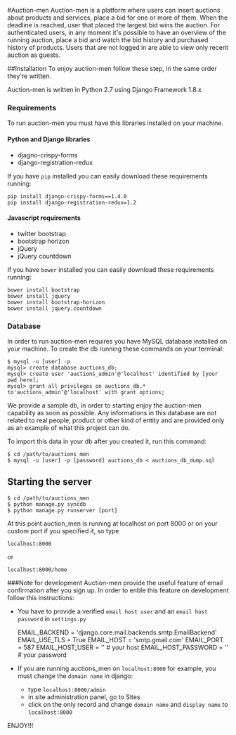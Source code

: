 #Auction-men
Auction-men is a platform where users can insert auctions about products and services, place a bid for one or more of them. When the deadline is reached, user that placed the largest bid wins the auction.
For authenticated users, in any moment it's possible to have an overview of the running auction, place a bid and watch the bid history and purchased history of products.
Users that are not logged in are able to view only recent auction as guests.

##Installation
To enjoy auction-men follow these step, in the same order they're written.
 
Auction-men is written in Python 2.7 using Django Framework 1.8.x

### Requirements
To run auction-men you must have this libraries installed on your machine.

#### Python and Django libraries

- djagno-crispy-forms
- django-registration-redux

If you have `pip` installed you can easily download these requirements running:

    pip install django-crispy-forms==1.4.0
    pip install django-registration-redux=1.2
    
#### Javascript requirements

- twitter bootstrap
- bootstrap horizon
- jQuery
- jQuery countdown

If you have `bower` installed you can easily download these requirements running:

    bower install bootstrap
    bower install jquery
    bower install bootstrap-horizon
    bower install jquery.countdown
    
### Database
In order to run auction-men requires you have MySQL database installed on your machine.
To create the db running these commands on your terminal:

    $ mysql -u [user] -p
    mysql> create database auctions_db;
    mysql> create user 'auctions_admin'@'localhost' identified by [your pwd here];
    mysql> grant all privileges on auctions_db.* to'auctions_admin'@'localhost' with grant options;
   
We provide a sample db, in order to starting enjoy the auction-men capability as soon as possible.
Any informations in this database are not related to real people, product or other kind of entity and are provided only as an example of what this project can do.

To import this data in your db after you created it, run this command:

    $ cd /path/to/auctions_men
    $ mysql -u [user] -p [password] auctions_db < auctions_db_dump.sql
    
## Starting the server
    
    $ cd /path/to/auctions_men
    $ python manage.py syncdb
    $ python manage.py runserver [port]
    
At this point auction_men is running at localhost on port 8000 or on your custom port if you specified it, so type

    localhost:8000
or

    localhost:8000/home
    
###Note for development
Auction-men provide the useful feature of email confirmation after you sign up. In order to enble this feature on development follow this instructions:

- You have to provide a verified `email host user` and an `email host password` in `settings.py`

    EMAIL_BACKEND = 'django.core.mail.backends.smtp.EmailBackend'
    EMAIL_USE_TLS = True
    EMAIL_HOST = 'smtp.gmail.com'
    EMAIL_PORT = 587
    EMAIL_HOST_USER = '' # your host
    EMAIL_HOST_PASSWORD = '' # your password
    
- If you are running auctions_men on `localhost:8000` for example, you must change the `domain name` in django:

    - type `localhost:8000/admin`
    - in site administration panel, go to Sites
    - click on the only record and change `domain name` and `display name` to `localhost:8000`
     
ENJOY!!!